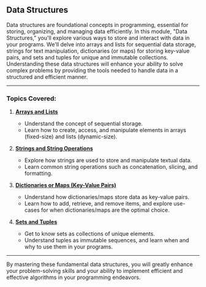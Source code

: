 ## Data Structures

Data structures are foundational concepts in programming, essential for storing, organizing, and managing data efficiently. In this module, "Data Structures," you'll explore various ways to store and interact with data in your programs. We'll delve into arrays and lists for sequential data storage, strings for text manipulation, dictionaries (or maps) for storing key-value pairs, and sets and tuples for unique and immutable collections. Understanding these data structures will enhance your ability to solve complex problems by providing the tools needed to handle data in a structured and efficient manner.

---

### Topics Covered:

1. **[Arrays and Lists](https://github.com/PeteComSci/intro_comprog/tree/5c2bdcc19761d12c7b95862fad852af0cf07b99a/topics/data_structures/topics/arrays_lists)**
   - Understand the concept of sequential storage.
   - Learn how to create, access, and manipulate elements in arrays (fixed-size) and lists (dynamic-size).

2. **[Strings and String Operations](https://github.com/PeteComSci/intro_comprog/tree/5c2bdcc19761d12c7b95862fad852af0cf07b99a/topics/data_structures/topics/strings_operations)**
   - Explore how strings are used to store and manipulate textual data.
   - Learn common string operations such as concatenation, slicing, and formatting.

3. **[Dictionaries or Maps (Key-Value Pairs)](https://github.com/PeteComSci/intro_comprog/tree/5c2bdcc19761d12c7b95862fad852af0cf07b99a/topics/data_structures/topics/dictionaries_maps)**
   - Understand how dictionaries/maps store data as key-value pairs.
   - Learn how to add, retrieve, and remove items, and explore use-cases for when dictionaries/maps are the optimal choice.

4. **[Sets and Tuples](https://github.com/PeteComSci/intro_comprog/tree/5c2bdcc19761d12c7b95862fad852af0cf07b99a/topics/data_structures/topics/sets_tuples)**
   - Get to know sets as collections of unique elements.
   - Understand tuples as immutable sequences, and learn when and why to use them in your programs.

---

By mastering these fundamental data structures, you will greatly enhance your problem-solving skills and your ability to implement efficient and effective algorithms in your programming endeavors.
